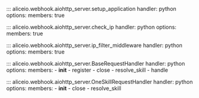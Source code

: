 ::: aliceio.webhook.aiohttp_server.setup_application
    handler: python
    options:
      members: true

::: aliceio.webhook.aiohttp_server.check_ip
    handler: python
    options:
      members: true

::: aliceio.webhook.aiohttp_server.ip_filter_middleware
    handler: python
    options:
      members: true

::: aliceio.webhook.aiohttp_server.BaseRequestHandler
    handler: python
    options:
      members:
        - __init__
        - register
        - close
        - resolve_skill
        - handle

::: aliceio.webhook.aiohttp_server.OneSkillRequestHandler
    handler: python
    options:
      members:
        - __init__
        - close
        - resolve_skill
